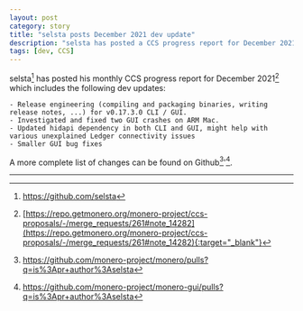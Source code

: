 ```yaml
---
layout: post
category: story
title: "selsta posts December 2021 dev update"
description: "selsta has posted a CCS progress report for December 2021 which includes several dev updates."
tags: [dev, CCS]
---
```


selsta[^1] has posted his monthly CCS progress report for December 2021[^2] which includes the following dev updates:

```
- Release engineering (compiling and packaging binaries, writing release notes, ...) for v0.17.3.0 CLI / GUI.
- Investigated and fixed two GUI crashes on ARM Mac.
- Updated hidapi dependency in both CLI and GUI, might help with various unexplained Ledger connectivity issues
- Smaller GUI bug fixes
```

A more complete list of changes can be found on Github[^3]'[^4].

---

[^1]: https://github.com/selsta
[^2]: [https://repo.getmonero.org/monero-project/ccs-proposals/-/merge_requests/261#note_14282](https://repo.getmonero.org/monero-project/ccs-proposals/-/merge_requests/261#note_14282){:target="_blank"}
[^3]: https://github.com/monero-project/monero/pulls?q=is%3Apr+author%3Aselsta
[^4]: https://github.com/monero-project/monero-gui/pulls?q=is%3Apr+author%3Aselsta
